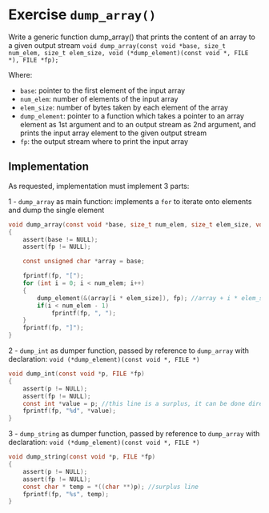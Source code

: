 # Exercise `dump_array()`

Write a generic function dump_array() that prints the content of an
array to a given output stream
`void dump_array(const void *base, size_t num_elem, size_t elem_size,
void (*dump_element)(const void *, FILE *), FILE *fp);`

Where:

- `base`: pointer to the first element of the input array
- `num_elem`: number of elements of the input array
- `elem_size`: number of bytes taken by each element of the array
- `dump_element`: pointer to a function which takes a pointer to an
array element as 1st argument and to an output stream as 2nd
argument, and prints the input array element to the given
output stream
- `fp`: the output stream where to print the input array

## Implementation

As requested, implementation must implement 3 parts:

1 - `dump_array` as main function: implements a `for` to iterate onto elements and dump the single element

```c
void dump_array(const void *base, size_t num_elem, size_t elem_size, void (*dump_element)(const void *, FILE *), FILE *fp)
{
    assert(base != NULL);
    assert(fp != NULL);

    const unsigned char *array = base;

    fprintf(fp, "[");
    for (int i = 0; i < num_elem; i++)
    {
        dump_element(&(array[i * elem_size]), fp); //array + i * elem_size also works
        if(i < num_elem - 1)
            fprintf(fp, ", ");
    }
    fprintf(fp, "]");
}
```

2 - `dump_int` as dumper function, passed by reference to `dump_array` with declaration: `void (*dump_element)(const void *, FILE *)`

```c
void dump_int(const void *p, FILE *fp)
{
    assert(p != NULL);
    assert(fp != NULL);
    const int *value = p; //this line is a surplus, it can be done directly casting p into *((int *)p)
    fprintf(fp, "%d", *value);
}
```

3 - `dump_string` as dumper function, passed by reference to `dump_array` with declaration: `void (*dump_element)(const void *, FILE *)`

```c
void dump_string(const void *p, FILE *fp)
{
    assert(p != NULL);
    assert(fp != NULL);
    const char * temp = *((char **)p); //surplus line
    fprintf(fp, "%s", temp);
}
```
